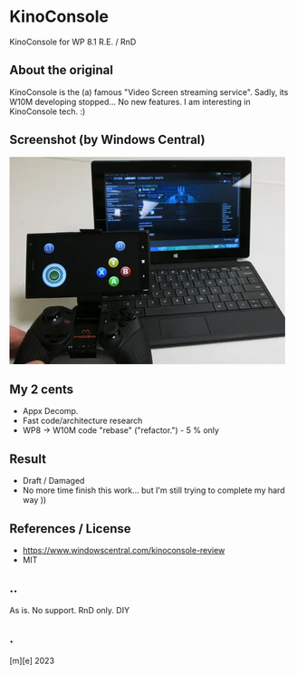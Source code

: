 # KinoConsole 

KinoConsole for WP 8.1 R.E. / RnD

## About the original
KinoConsole is the (a) famous "Video Screen streaming service". 
Sadly, its W10M developing stopped... No new features. I am interesting in KinoConsole tech. :)

## Screenshot (by Windows Central)
![](Images/shot01.png)

## My 2 cents
- Appx Decomp.
- Fast code/architecture research
- WP8 -> W10M code "rebase" ("refactor.") - 5 % only  

## Result
- Draft / Damaged
- No more time finish this work... but I'm still trying to complete my hard way ))

## References / License
- https://www.windowscentral.com/kinoconsole-review
- MIT

## ..
As is. No support. RnD only. DIY

## .
[m][e] 2023

